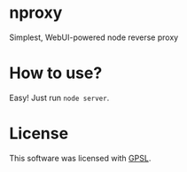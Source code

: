 # nproxy
Simplest, WebUI-powered node reverse proxy

# How to use?
Easy! Just run ``node server``.

# License
This software was licensed with [GPSL](LICENSE.md).
